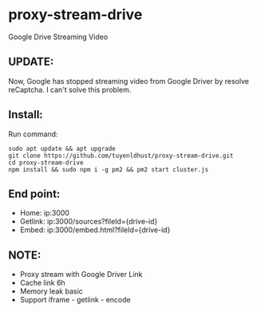 # proxy-stream-drive
Google Drive Streaming Video

## UPDATE:
Now, Google has stopped streaming video from Google Driver by resolve reCaptcha. I can't solve this problem.

## Install:
Run command:
```
sudo apt update && apt upgrade
git clone https://github.com/tuyenldhust/proxy-stream-drive.git
cd proxy-stream-drive
npm install && sudo npm i -g pm2 && pm2 start cluster.js
```
## End point:
- Home: ip:3000
- Getlink: ip:3000/sources?fileId={drive-id}
- Embed: ip:3000/embed.html?fileId={drive-id}

## NOTE:
- Proxy stream with Google Driver Link
- Cache link 6h
- Memory leak basic
- Support iframe - getlink - encode